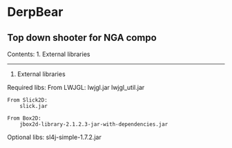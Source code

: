 DerpBear
========

Top down shooter for NGA compo
------------------------------
Contents:
	1.	External libraries
	
------------------------------
1. External libraries

Required libs:
	From LWJGL:
		lwjgl.jar
		lwjgl_util.jar
	
	From Slick2D:
		slick.jar
	
	From Box2D:
		jbox2d-library-2.1.2.3-jar-with-dependencies.jar
	
Optional libs:
	sl4j-simple-1.7.2.jar
